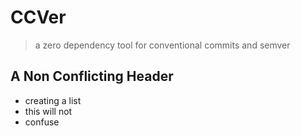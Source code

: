 # CCVer

> a zero dependency tool for conventional commits and semver

## A Non Conflicting Header

- creating a list
- this will not
- confuse
